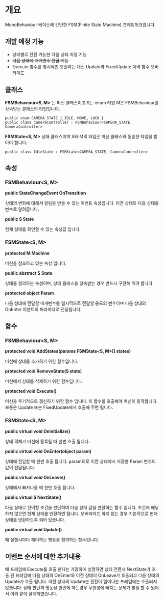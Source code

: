 # 개요
MonoBehaviour 베이스에 간단한 FSM(Finite State Machine) 프레임워크입니다.

## 개발 예정 기능

* 상태별로 전환 가능한 다음 상태 지정 기능
* ~~다음 상태에 매개변수 전달 기능~~
* Execute 함수를 명시적인 호출하는 대신 Update와 FixedUpdate 예약 함수 오버라이드

## 클래스

**FSMBehaviour\<S, M>** 는 머신 클래스이고 S는 enum 타입 M은 FSMBehaviour를 상속받는 클래스의 타입입니다.

```
public enum CAMERA_STATE { IDLE, MOVE, LOCK }
public class CameraController : FSMBehaviour<CAMERA_STATE, CameraController>
```

**FSMState\<S, M>** 상태 클래스이며 S와 M의 타입은 머신 클래스와 동일한 타입을 받아야 합니다.

```
public class IdleState : FSMState<CAMERA_STATE, CameraController>
```

## 속성

### FSMBehaviour\<S, M>

**public StateChangeEvent OnTransition**

상태의 변화에 대해서 알림을 받을 수 있는 이벤트 속성입니다. 이전 상태와 다음 상태를 변수로 알려줍니다.

**public S State**

현재 상태를 확인할 수 있는 속성값 입니다.

### FSMState\<S, M>

**protected M Machine**

머신을 참조하고 있는 속성 입니다.

**public abstract S State**

상태를 정의하는 속성이며, 상태 클래스를 상속받는 경우 반드시 구현해 줘야 합니다.

**protected object Param**

다음 상태에 전달할 매개변수를 일시적으로 전달할 용도의 변수이며 다음 상태의 OnEnter 이벤트의 파라미터로 전달됩니다.

## 함수

### FSMBehaviour\<S, M>

**protected void AddStates(params FSMState\<S, M>[] states)**

머신에 상태를 추가하기 위한 함수입니다.

**protected void RemoveState(S state)**

머신에서 상태를 삭제하기 위한 함수입니다.

**protected void Execute()**

머신을 주기적으로 갱신하기 위한 함수 입니다. 이 함수를 호출해야 머신이 동작합니다. 보통은 Update 또는 FixedUpdate에서 호출해 주면 됩니다.

### FSMState\<S, M>

**public virtual void OnInitialize()**

상태 객체가 머신에 등록될 때 한번 호출 됩니다.

**public virtual void OnEnter(object param)**

상태에 진입할 때 한번 호출 됩니다. param의로 이전 상태에서 저장한 Param 변수의 값이 전달됩니다.

**public virtual void OnLeave()**

상태에서 빠저나올 때 한번 호출 됩니다.

**public virtual S NextState()**

다음 상태로 전이할 조건을 판단하여 다음 상태 값을 반환하는 함수 입니다. 조건에 해당하지 않으면 현재 상태를 반환하면 됩니다. 오버라이드 하지 않는 경우 기본적으로 현재 상태를 반환하도록 되어 있습니다.

**public virtual void Update()**

매 실행시마다 해야하는 행동을 정의하는 함수입니다.

## 이벤트 순서에 대한 추가내용

매 프레임에 Execute를 호출 한다는 가정하에 설명하면 상태 전환시 NextState가 호출 된 프레임에 다음 상태의 OnEnter와 이전 상태의 OnLeave가 호출되고 다음 상태의 Update가 호출 됩니다. 이전 상태의 Update는 전환이 일어나는 프레임에는 호출되지 않습니다. 상태 판단과 행동을 한번에 하는경우 무한룹에 빠지는 문제가 발생 할 수 있어서 이와 같이 설계하였습니다.
